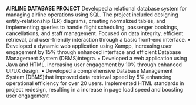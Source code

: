 **AIRLINE DATABASE PROJECT**
Developed a relational database system for managing airline operations using SQL. The project included designing entity-relationship (ER) diagrams, creating normalized tables, and implementing queries to handle flight scheduling, passenger bookings, cancellations, and staff management. Focused on data integrity, efficient retrieval, and user-friendly interaction through a basic front-end interface.
▪
Developed a dynamic web application using Xampp, increasing user engagement by 15% through enhanced interface and efficient Database Management System (DBMS)integra.
▪
Developed a web application using Java and HTML, increasing user engagement by 10% through enhanced UI/UX design.
▪
Developed a comprehensive Database Management System (DBMS)that improved data retrieval speed by 5%,enhancing operational efficiency for over 20 users.
Implemented HTML standards in project redesign, resulting in a increase in page load speed and boosting user engagement
